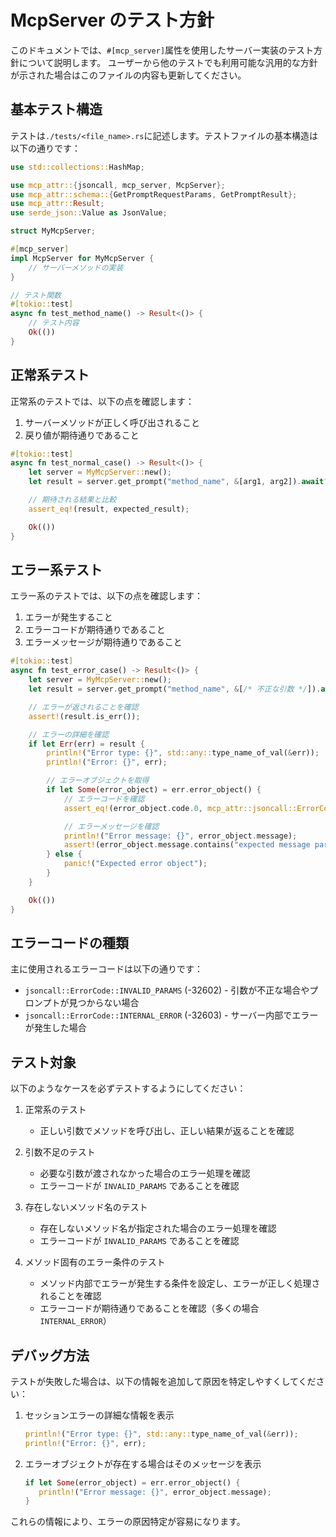 # McpServer のテスト方針

このドキュメントでは、`#[mcp_server]`属性を使用したサーバー実装のテスト方針について説明します。
ユーザーから他のテストでも利用可能な汎用的な方針が示された場合はこのファイルの内容も更新してください。

## 基本テスト構造

テストは`./tests/<file_name>.rs`に記述します。テストファイルの基本構造は以下の通りです：

```rust
use std::collections::HashMap;

use mcp_attr::{jsoncall, mcp_server, McpServer};
use mcp_attr::schema::{GetPromptRequestParams, GetPromptResult};
use mcp_attr::Result;
use serde_json::Value as JsonValue;

struct MyMcpServer;

#[mcp_server]
impl McpServer for MyMcpServer {
    // サーバーメソッドの実装
}

// テスト関数
#[tokio::test]
async fn test_method_name() -> Result<()> {
    // テスト内容
    Ok(())
}
```

## 正常系テスト

正常系のテストでは、以下の点を確認します：

1. サーバーメソッドが正しく呼び出されること
2. 戻り値が期待通りであること

```rust
#[tokio::test]
async fn test_normal_case() -> Result<()> {
    let server = MyMcpServer::new();
    let result = server.get_prompt("method_name", &[arg1, arg2]).await?;

    // 期待される結果と比較
    assert_eq!(result, expected_result);

    Ok(())
}
```

## エラー系テスト

エラー系のテストでは、以下の点を確認します：

1. エラーが発生すること
2. エラーコードが期待通りであること
3. エラーメッセージが期待通りであること

```rust
#[tokio::test]
async fn test_error_case() -> Result<()> {
    let server = MyMcpServer::new();
    let result = server.get_prompt("method_name", &[/* 不正な引数 */]).await;

    // エラーが返されることを確認
    assert!(result.is_err());

    // エラーの詳細を確認
    if let Err(err) = result {
        println!("Error type: {}", std::any::type_name_of_val(&err));
        println!("Error: {}", err);

        // エラーオブジェクトを取得
        if let Some(error_object) = err.error_object() {
            // エラーコードを確認
            assert_eq!(error_object.code.0, mcp_attr::jsoncall::ErrorCode::EXPECTED_ERROR_CODE.0);

            // エラーメッセージを確認
            println!("Error message: {}", error_object.message);
            assert!(error_object.message.contains("expected message part"));
        } else {
            panic!("Expected error object");
        }
    }

    Ok(())
}
```

## エラーコードの種類

主に使用されるエラーコードは以下の通りです：

- `jsoncall::ErrorCode::INVALID_PARAMS` (-32602) - 引数が不正な場合やプロンプトが見つからない場合
- `jsoncall::ErrorCode::INTERNAL_ERROR` (-32603) - サーバー内部でエラーが発生した場合

## テスト対象

以下のようなケースを必ずテストするようにしてください：

1. 正常系のテスト

   - 正しい引数でメソッドを呼び出し、正しい結果が返ることを確認

2. 引数不足のテスト

   - 必要な引数が渡されなかった場合のエラー処理を確認
   - エラーコードが `INVALID_PARAMS` であることを確認

3. 存在しないメソッド名のテスト

   - 存在しないメソッド名が指定された場合のエラー処理を確認
   - エラーコードが `INVALID_PARAMS` であることを確認

4. メソッド固有のエラー条件のテスト
   - メソッド内部でエラーが発生する条件を設定し、エラーが正しく処理されることを確認
   - エラーコードが期待通りであることを確認（多くの場合 `INTERNAL_ERROR`）

## デバッグ方法

テストが失敗した場合は、以下の情報を追加して原因を特定しやすくしてください：

1. セッションエラーの詳細な情報を表示

   ```rust
   println!("Error type: {}", std::any::type_name_of_val(&err));
   println!("Error: {}", err);
   ```

2. エラーオブジェクトが存在する場合はそのメッセージを表示

   ```rust
   if let Some(error_object) = err.error_object() {
      println!("Error message: {}", error_object.message);
   }
   ```

これらの情報により、エラーの原因特定が容易になります。
